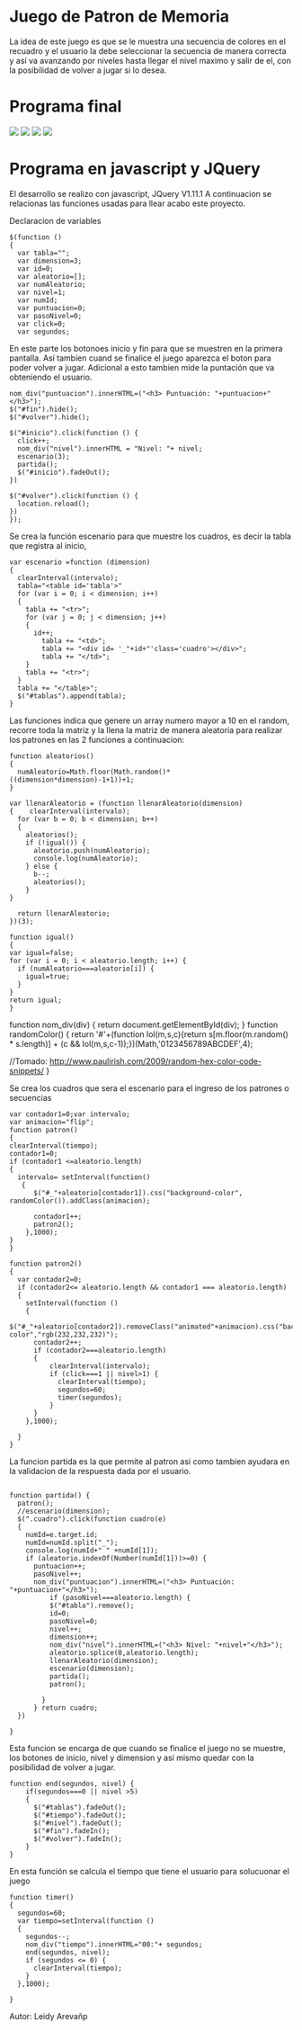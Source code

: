 # Juego de Patron de Memoria

La idea de este juego es que se le muestra una secuencia de colores en el recuadro y el usuario la debe seleccionar la secuencia de manera correcta y así va avanzando por niveles hasta llegar el nivel maximo
y salir de el, con la posibilidad de volver a jugar si lo desea.


# Programa final

![](raw.github.com/LeliArevalo/EP01-Trabajo-08/master/img/Inicio.jpg)
![](raw.github.com/LeliArevalo/EP01-Trabajo-08/master/img/Nivel.jpg)
![](raw.github.com/LeliArevalo/EP01-Trabajo-08/master/img/Puntuacion.jpg)
![](raw.github.com/LeliArevalo/EP01-Trabajo-08/master/img/Fin.jpg)

# Programa en javascript y JQuery

El desarrollo se realizo con javascript, JQuery V1.11.1
A continuacion se relacionas las funciones usadas para llear acabo este proyecto.

Declaracion de variables

```
$(function ()
{
  var tabla="";
  var dimension=3;
  var id=0;
  var aleatorio=[];
  var numAleatorio;
  var nivel=1;
  var numId;
  var puntuacion=0;
  var pasoNivel=0;
  var click=0;
  var segundos;

```
En este parte los botonoes inicio y fin para que se muestren en la primera pantalla.
Así tambien cuand se finalice el juego aparezca el boton para poder volver a jugar. Adicional a esto
tambien mide la puntación que va obteniendo el usuario.

```
nom_div("puntuacion").innerHTML=("<h3> Puntuación: "+puntuacion+"</h3>");
$("#fin").hide();
$("#volver").hide();

$("#inicio").click(function () {
  click++;
  nom_div("nivel").innerHTML = "Nivel: "+ nivel;
  escenario(3);
  partida();
  $("#inicio").fadeOut();
})

$("#volver").click(function () {
  location.reload();
})
});

```
Se crea la función escenario para que muestre los cuadros, es decir la tabla que registra al inicio,
```
var escenario =function (dimension)
{
  clearInterval(intervalo);
  tabla="<table id='tabla'>"
  for (var i = 0; i < dimension; i++)
  {
    tabla += "<tr>";
    for (var j = 0; j < dimension; j++)
    {
      id++;
        tabla += "<td>";
        tabla += "<div id= '_"+id+"'class='cuadro'></div>";
        tabla += "</td>";
    }
    tabla += "<tr>";
  }
  tabla += "</table>";
  $("#tablas").append(tabla);
}

```
Las funciones indica que genere un array numero mayor a 10 en el random, recorre toda la matriz y la llena la matriz de manera aleatoria para realizar los patrones en las 2 funciones a continuacion:

```
function aleatorios()
{
  numAleatorio=Math.floor(Math.random()*((dimension*dimension)-1+1))+1;
}

var llenarAleatorio = (function llenarAleatorio(dimension)
{    clearInterval(intervalo);
  for (var b = 0; b < dimension; b++)
  {
    aleatorios();
    if (!igual()) {
      aleatorio.push(numAleatorio);
      console.log(numAleatorio);
    } else {
      b--;
      aleatorios();
    }
}

  return llenarAleatorio;
})(3);

function igual()
{
var igual=false;
for (var i = 0; i < aleatorio.length; i++) {
  if (numAleatorio===aleatorio[i]) {
    igual=true;
  }
}
return igual;
}

```

function nom_div(div)
{
    return document.getElementById(div);
}
function randomColor() {
return '#'+(function lol(m,s,c){return s[m.floor(m.random() * s.length)] +
(c && lol(m,s,c-1));})(Math,'0123456789ABCDEF',4);

//Tomado: http://www.paulirish.com/2009/random-hex-color-code-snippets/
}

Se crea los cuadros que sera el escenario para el ingreso de los patrones o secuencias

```
var contador1=0;var intervalo;
var animacion="flip";
function patron()
{
clearInterval(tiempo);
contador1=0;
if (contador1 <=aleatorio.length)
{
  intervalo= setInterval(function()
   {
      $("#_"+aleatorio[contador1]).css("background-color", randomColor()).addClass(animacion);

      contador1++;
      patron2();
    },1000);
}
}

function patron2()
{
  var contador2=0;
  if (contador2<= aleatorio.length && contador1 === aleatorio.length)
  {
    setInterval(function ()
    {
      $("#_"+aleatorio[contador2]).removeClass("animated"+animacion).css("background-color","rgb(232,232,232)");
      contador2++;
      if (contador2===aleatorio.length)
      {
          clearInterval(intervalo);
          if (click===1 || nivel>1) {
            clearInterval(tiempo);
            segundos=60;
            timer(segundos);
          }
      }
    },1000);

  }
}
```

La funcion partida es la que permite al patron asi como tambien ayudara en la validacion de la respuesta dada por el usuario.

```

function partida() {
  patron();
  //escenario(dimension);
  $(".cuadro").click(function cuadro(e)
  {
    numId=e.target.id;
    numId=numId.split("_");
    console.log(numId+" " +numId[1]);
    if (aleatorio.indexOf(Number(numId[1]))>=0) {
      puntuacion++;
      pasoNivel++;
      nom_div("puntuacion").innerHTML=("<h3> Puntuación: "+puntuacion+"</h3>");
          if (pasoNivel===aleatorio.length) {
          $("#tabla").remove();
          id=0;
          pasoNivel=0;
          nivel++;
          dimension++;
          nom_div("nivel").innerHTML=("<h3> Nivel: "+nivel+"</h3>");
          aleatorio.splice(0,aleatorio.length);
          llenarAleatorio(dimension);
          escenario(dimension);
          partida();
          patron();

        }
      } return cuadro;
  })

}
```

Esta funcion se encarga de que cuando se finalice el juego no se muestre, los botones de inicio, nivel y dimension y así mismo quedar con la posibilidad de volver a jugar.

```
function end(segundos, nivel) {
    if(segundos===0 || nivel >5)
    {
      $("#tablas").fadeOut();
      $("#tiempo").fadeOut();
      $("#nivel").fadeOut();
      $("#fin").fadeIn();
      $("#volver").fadeIn();
    }
}
```
En esta función se calcula el tiempo que tiene el usuario para solucuonar el juego

```
function timer()
{
  segundos=60;
  var tiempo=setInterval(function ()
  {
    segundos--;
    nom_div("tiempo").innerHTML="00:"+ segundos;
    end(segundos, nivel);
    if (segundos <= 0) {
      clearInterval(tiempo);
    }
  },1000);

}
```

Autor: Leidy Arevañp
